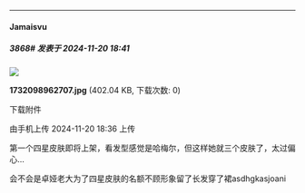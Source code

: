 ﻿
*****

####  Jamaisvu  
##### 3868#       发表于 2024-11-20 18:41

<img src="https://img.saraba1st.com/forum/202411/20/183644g11qm19k51j54j45.jpg" referrerpolicy="no-referrer">

<strong>1732098962707.jpg</strong> (402.04 KB, 下载次数: 0)

下载附件

由手机上传
2024-11-20 18:36 上传

第一个四星皮肤即将上架，看发型感觉是哈梅尔，但这样她就三个皮肤了，太过偏心...

会不会是卓娅老大为了四星皮肤的名额不顾形象留了长发穿了裙asdhgkasjoani

